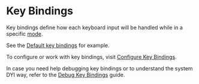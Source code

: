 # Key Bindings

Key bindings define how each keyboard input will be handled while in a specific
[mode][4].

See the [Default key bindings][1] for example.

To configure or work with key bindings, visit [Configure Key Bindings][2].

In case you need help debugging key bindings or to understand the system DYI
way, refer to the [Debug Key Bindings][3] guide.

[1]: default-key-bindings.md
[2]: configure-key-bindings.md
[3]: debug-key-bindings.md
[4]: modes.md#mode
